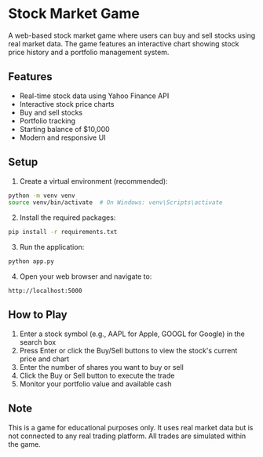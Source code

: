 # Stock Market Game

A web-based stock market game where users can buy and sell stocks using real market data. The game features an interactive chart showing stock price history and a portfolio management system.

## Features

- Real-time stock data using Yahoo Finance API
- Interactive stock price charts
- Buy and sell stocks
- Portfolio tracking
- Starting balance of $10,000
- Modern and responsive UI

## Setup

1. Create a virtual environment (recommended):
```bash
python -m venv venv
source venv/bin/activate  # On Windows: venv\Scripts\activate
```

2. Install the required packages:
```bash
pip install -r requirements.txt
```

3. Run the application:
```bash
python app.py
```

4. Open your web browser and navigate to:
```
http://localhost:5000
```

## How to Play

1. Enter a stock symbol (e.g., AAPL for Apple, GOOGL for Google) in the search box
2. Press Enter or click the Buy/Sell buttons to view the stock's current price and chart
3. Enter the number of shares you want to buy or sell
4. Click the Buy or Sell button to execute the trade
5. Monitor your portfolio value and available cash

## Note

This is a game for educational purposes only. It uses real market data but is not connected to any real trading platform. All trades are simulated within the game. 